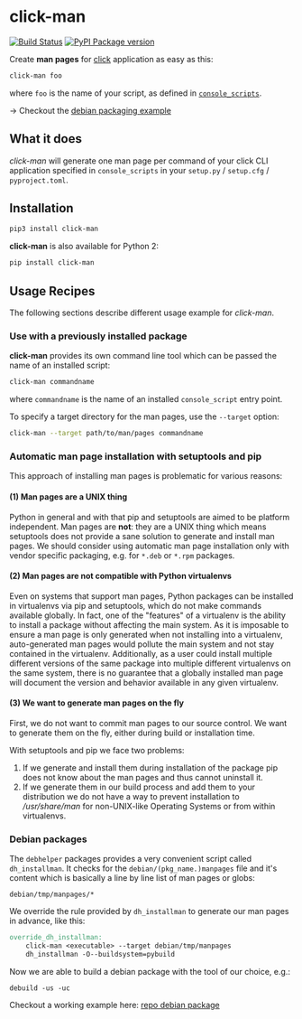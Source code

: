 # click-man

[![Build Status](https://github.com/click-contrib/click-man/actions/workflows/ci.yaml/badge.svg)](https://github.com/click-contrib/click-man/actions/workflows/ci.yaml) [![PyPI Package version](https://badge.fury.io/py/click-man.svg)](https://pypi.python.org/pypi/click-man)

Create **man pages** for [click](https://github.com/pallets/click) application as easy as this:

```bash
click-man foo
```

where `foo` is the name of your script, as defined in [`console_scripts`](https://python-packaging.readthedocs.io/en/latest/command-line-scripts.html#the-console-scripts-entry-point).

→ Checkout the [debian packaging example](#debian-packages)

## What it does

*click-man* will generate one man page per command of your click CLI application specified in `console_scripts` in your `setup.py` / `setup.cfg` / `pyproject.toml`.

## Installation

```bash
pip3 install click-man
```

**click-man** is also available for Python 2:

```bash
pip install click-man
```

## Usage Recipes

The following sections describe different usage example for *click-man*.

### Use with a previously installed package

**click-man** provides its own command line tool which can be passed the name of
an installed script:

```bash
click-man commandname
```

where `commandname` is the name of an installed `console_script` entry point.

To specify a target directory for the man pages, use the `--target` option:

```bash
click-man --target path/to/man/pages commandname
```

### Automatic man page installation with setuptools and pip

This approach of installing man pages is problematic for various reasons:

#### (1) Man pages are a UNIX thing

Python in general and with that pip and setuptools are aimed to be platform independent.
Man pages are **not**: they are a UNIX thing which means setuptools does not provide a sane solution to generate and install man pages.
We should consider using automatic man page installation only with vendor specific packaging, e.g. for `*.deb` or `*.rpm` packages.

#### (2) Man pages are not compatible with Python virtualenvs

Even on systems that support man pages, Python packages can be installed in
virtualenvs via pip and setuptools, which do not make commands available
globally. In fact, one of the "features" of a virtualenv is the ability to
install a package without affecting the main system. As it is imposable to
ensure a man page is only generated when not installing into a virtualenv,
auto-generated man pages would pollute the main system and not stay contained in
the virtualenv. Additionally, as a user could install multiple different
versions of the same package into multiple different virtualenvs on the same
system, there is no guarantee that a globally installed man page will document
the version and behavior available in any given virtualenv.

#### (3) We want to generate man pages on the fly

First, we do not want to commit man pages to our source control.
We want to generate them on the fly, either during build or installation time.

With setuptools and pip we face two problems:

1. If we generate and install them during installation of the package pip does not know about the man pages and thus cannot uninstall it.
2. If we generate them in our build process and add them to your distribution we do not have a way to prevent installation to */usr/share/man* for non-UNIX-like Operating Systems or from within virtualenvs.

### Debian packages

The `debhelper` packages provides a very convenient script called `dh_installman`.
It checks for the `debian/(pkg_name.)manpages` file and it's content which is basically a line by line list of man pages or globs:

```
debian/tmp/manpages/*
```

We override the rule provided by `dh_installman` to generate our man pages in advance, like this:

```Makefile
override_dh_installman:
	click-man <executable> --target debian/tmp/manpages
	dh_installman -O--buildsystem=pybuild
```

Now we are able to build a debian package with the tool of our choice, e.g.:

```debuild -us -uc```

Checkout a working example here: [repo debian package](https://github.com/click-contrib/click-man/tree/master/examples/debian_pkg)
